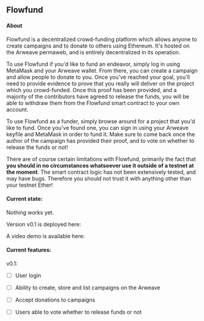 ## Flowfund

#### About
Flowfund is a decentralized crowd-funding platform which allows anyone to create campaigns and to donate to others using
    Ethereum. It's hosted on the Arweave permaweb, and is entirely decentralized in its operation.

To use Flowfund if you'd like to fund an endeavor, simply log in using MetaMask and your Arweave wallet. From there, you
    can create a campaign and allow people to donate to you. Once you've reached your goal, you'll need to provide
    evidence to prove that you really will deliver on the project which you crowd-funded. Once this proof has been
    provided, and a majority of the contributors have agreed to release the funds, you will be able to withdraw them
    from the Flowfund smart contract to your own account.

To use Flowfund as a funder, simply browse around for a project that you'd like to fund. Once you've found one, you can
    sign in using your Arweave keyfile and MetaMask in order to fund it. Make sure to come back once the author of the
    campaign has provided their proof, and to vote on whether to release the funds or not!

There are of course certain limitations with Flowfund, primarily the fact that **you should in no circumstances
    whatsoever use it outside of a testnet at the moment**. The smart contract logic has not been extensively tested,
    and may have bugs. Therefore you should not trust it with anything other than your testnet Ether!

#### Current state:

Nothing works yet.

Version v0.1 is deployed here:

A video demo is available here: 

#### Current features:
v0.1:
- [ ] User login
- [ ] Ability to create, store and list campaigns on the Arweave
- [ ] Accept donations to campaigns
- [ ] Users able to vote whether to release funds or not

